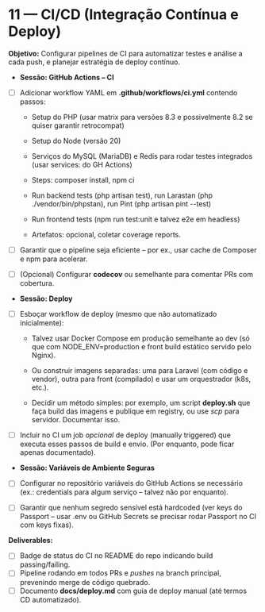 # 11 — CI/CD (Integração Contínua e Deploy)

**Objetivo:** Configurar pipelines de CI para automatizar testes e análise a cada push, e planejar estratégia de deploy contínuo.

* **Sessão: GitHub Actions – CI**

* [ ] Adicionar workflow YAML em **.github/workflows/ci.yml** contendo passos:

  * Setup do PHP (usar matrix para versões 8.3 e possivelmente 8.2 se quiser garantir retrocompat)

  * Setup do Node (versão 20\)

  * Serviços do MySQL (MariaDB) e Redis para rodar testes integrados (usar services: do GH Actions)

  * Steps: composer install, npm ci

  * Run backend tests (php artisan test), run Larastan (php ./vendor/bin/phpstan), run Pint (php artisan pint \--test)

  * Run frontend tests (npm run test:unit e talvez e2e em headless)

  * Artefatos: opcional, coletar coverage reports.

* [ ] Garantir que o pipeline seja eficiente – por ex., usar cache de Composer e npm para acelerar.

* [ ] (Opcional) Configurar **codecov** ou semelhante para comentar PRs com cobertura.

* **Sessão: Deploy**

* [ ] Esboçar workflow de deploy (mesmo que não automatizado inicialmente):

  * Talvez usar Docker Compose em produção semelhante ao dev (só que com NODE\_ENV=production e front build estático servido pelo Nginx).

  * Ou construir imagens separadas: uma para Laravel (com código e vendor), outra para front (compilado) e usar um orquestrador (k8s, etc.).

  * Decidir um método simples: por exemplo, um script **deploy.sh** que faça build das imagens e publique em registry, ou use *scp* para servidor. Documentar isso.

* [ ] Incluir no CI um job *opcional* de deploy (manually triggered) que executa esses passos de build e envio. (Por enquanto, pode ficar apenas documentado).

* **Sessão: Variáveis de Ambiente Seguras**

* [ ] Configurar no repositório variáveis do GitHub Actions se necessário (ex.: credentials para algum serviço – talvez não por enquanto).

* [ ] Garantir que nenhum segredo sensível está hardcoded (ver keys do Passport – usar .env ou GitHub Secrets se precisar rodar Passport no CI com keys fixas).

**Deliverables:**  
- [ ] Badge de status do CI no README do repo indicando build passing/failing.  
- [ ] Pipeline rodando em todos PRs e *pushes* na branch principal, prevenindo merge de código quebrado.  
- [ ] Documento **docs/deploy.md** com guia de deploy manual (até termos CD automatizado).
